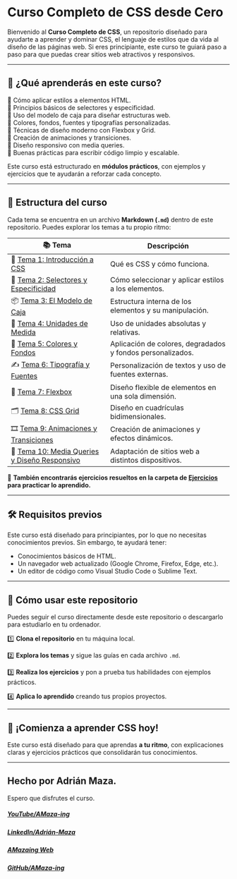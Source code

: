 # **Curso Completo de CSS desde Cero**

Bienvenido al **Curso Completo de CSS**, un repositorio diseñado para ayudarte a aprender y dominar CSS, el lenguaje de estilos que da vida al diseño de las páginas web. Si eres principiante, este curso te guiará paso a paso para que puedas crear sitios web atractivos y responsivos.

---

## 📌 **¿Qué aprenderás en este curso?**

🔹 Cómo aplicar estilos a elementos HTML.<br>
🔹 Principios básicos de selectores y especificidad.<br>
🔹 Uso del modelo de caja para diseñar estructuras web.<br>
🔹 Colores, fondos, fuentes y tipografías personalizadas.<br>
🔹 Técnicas de diseño moderno con Flexbox y Grid.<br>
🔹 Creación de animaciones y transiciones.<br>
🔹 Diseño responsivo con media queries.<br>
🔹 Buenas prácticas para escribir código limpio y escalable.<br>

Este curso está estructurado en **módulos prácticos**, con ejemplos y ejercicios que te ayudarán a reforzar cada concepto.

---

## 📂 **Estructura del curso**

Cada tema se encuentra en un archivo **Markdown (`.md`)** dentro de este repositorio. Puedes explorar los temas a tu propio ritmo:

| 📚 Tema | Descripción |
|--------|------------|
| 🎨 [Tema 1: Introducción a CSS](Temas/CSS-01-Introduccion.md) | Qué es CSS y cómo funciona. |
| 🔗 [Tema 2: Selectores y Especificidad](Temas/CSS-02-Selectores.md) | Cómo seleccionar y aplicar estilos a los elementos. |
| 📦 [Tema 3: El Modelo de Caja](Temas/CSS-03-Modelo-de-Caja.md) | Estructura interna de los elementos y su manipulación. |
| 🎨 [Tema 4: Unidades de Medida](Temas/CSS-04-Unidades.md) | Uso de unidades absolutas y relativas. |
| 🌈 [Tema 5: Colores y Fondos](Temas/CSS-05-Colores-y-Background.md) | Aplicación de colores, degradados y fondos personalizados. |
| ✍️ [Tema 6: Tipografía y Fuentes](Temas/CSS-06-Tipografia.md) | Personalización de textos y uso de fuentes externas. |
| 📐 [Tema 7: Flexbox](Temas/CSS-07-Flexbox.md) | Diseño flexible de elementos en una sola dimensión. |
| 🗂️ [Tema 8: CSS Grid](Temas/CSS-08-Grid.md) | Diseño en cuadrículas bidimensionales. |
| 🎞️ [Tema 9: Animaciones y Transiciones](Temas/CSS-09-Animaciones-y-Transiciones.md) | Creación de animaciones y efectos dinámicos. |
| 📱 [Tema 10: Media Queries y Diseño Responsivo](Temas/CSS-10-Responsivo.md) | Adaptación de sitios web a distintos dispositivos. |

📌 **También encontrarás ejercicios resueltos en la carpeta de [Ejercicios](Ejercicios) para practicar lo aprendido.**

---

## 🛠️ **Requisitos previos**

Este curso está diseñado para principiantes, por lo que no necesitas conocimientos previos. Sin embargo, te ayudará tener:

- Conocimientos básicos de HTML.
- Un navegador web actualizado (Google Chrome, Firefox, Edge, etc.).
- Un editor de código como Visual Studio Code o Sublime Text.

---

## 📌 **Cómo usar este repositorio**

Puedes seguir el curso directamente desde este repositorio o descargarlo para estudiarlo en tu ordenador.

1️⃣ **Clona el repositorio** en tu máquina local.

2️⃣ **Explora los temas** y sigue las guías en cada archivo `.md`.

3️⃣ **Realiza los ejercicios** y pon a prueba tus habilidades con ejemplos prácticos.

4️⃣ **Aplica lo aprendido** creando tus propios proyectos.

---

## 🚀 **¡Comienza a aprender CSS hoy!**

Este curso está diseñado para que aprendas **a tu ritmo**, con explicaciones claras y ejercicios prácticos que consolidarán tus conocimientos.

---

## Hecho por Adrián Maza.

Espero que disfrutes el curso.

<div>
  <h5>
    <a href="https://www.youtube.com/@AMaza-Ing" target="_blank">
      YouTube/AMaza-ing
    </a>
  </h5>
  <h5>
    <a
      href="https://www.linkedin.com/in/adrian-maza-vazquez/"
      target="_blank"
    >
      LinkedIn/Adrián-Maza
    </a>
  </h5>
  <h5>
    <a href="https://www.amaza-ing.com/" target="_blank">
      AMazaing Web
    </a>
  </h5>
  <h5>
    <a href="https://github.com/Amaza-ing" target="_blank">
      GitHub/AMaza-ing
    </a>
  </h5>
</div>